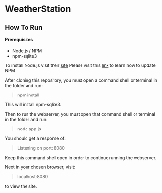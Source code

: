 # WeatherStation

## How To Run

#### Prerequisites
* Node.js / NPM
* npm-sqlite3


To install Node.js visit their [site](https://nodejs.org/en/)
Please visit this [link](https://docs.npmjs.com/getting-started/installing-node) to learn how to update NPM


After cloning this repository, you must open a command shell or terminal in the folder and run:

>    npm install
    
This will install npm-sqlite3.

Then to run the webserver, you must open that command shell or terminal in the folder and run:

>    node app.js
    
You should get a response of:

>    Listening on port: 8080
    
Keep this command shell open in order to continue running the webserver.


Next in your chosen browser, visit:

>    localhost:8080
    
to view the site.